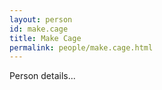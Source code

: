 ```yaml
---
layout: person
id: make.cage
title: Make Cage
permalink: people/make.cage.html
---
```


Person details...